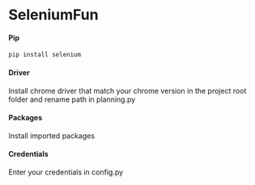 # SeleniumFun

#### Pip
`pip install selenium`

#### Driver
Install chrome driver that match your chrome version in the project root folder and rename path in planning.py

#### Packages
Install imported packages

#### Credentials
Enter your credentials in config.py
